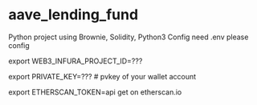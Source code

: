 # aave_lending_fund
Python project using Brownie, Solidity, Python3 Config need .env please config

export WEB3_INFURA_PROJECT_ID=???

export PRIVATE_KEY=??? # pvkey of your wallet account

export ETHERSCAN_TOKEN=api get on etherscan.io
